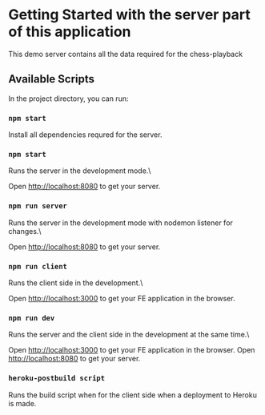 # Getting Started with the server part of this application

This demo server contains all the data required for the chess-playback

## Available Scripts

In the project directory, you can run:

### `npm start`

Install all dependencies requred for the server.


### `npm start`

Runs the server in the development mode.\

Open [http://localhost:8080](http://localhost:8080) to get your server.

### `npm run server`

Runs the server in the development mode with nodemon listener for changes.\

Open [http://localhost:8080](http://localhost:8080) to get your server.

### `npm run client`

Runs the client side in the development.\

Open [http://localhost:3000](http://localhost:3000) to get your FE application in the browser.

### `npm run dev`

Runs the server and the client side in the development at the same time.\

Open [http://localhost:3000](http://localhost:3000) to get your FE application in the browser.
Open [http://localhost:8080](http://localhost:8080) to get your server.

### `heroku-postbuild script`

Runs the build script when for the client side when a deployment to Heroku is made. 
